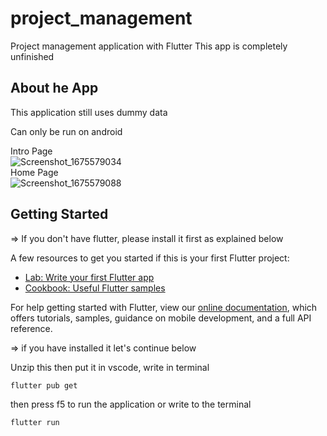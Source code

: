 # project_management

Project management application with Flutter
This app is completely unfinished

## About he App

This application still uses dummy data

Can only be run on android

Intro Page<br/>
![Screenshot_1675579034](https://user-images.githubusercontent.com/55611402/216805771-ec0282e2-4fb2-43f0-bc20-e0b4b973f9d6.png)<br/>
Home Page<br/>
![Screenshot_1675579088](https://user-images.githubusercontent.com/55611402/216805777-d43caa89-27d0-4fb2-8349-5798fab54f9c.png)

## Getting Started

=> If you don't have flutter, please install it first as explained below

A few resources to get you started if this is your first Flutter project:

- [Lab: Write your first Flutter app](https://flutter.dev/docs/get-started/codelab)
- [Cookbook: Useful Flutter samples](https://flutter.dev/docs/cookbook)

For help getting started with Flutter, view our
[online documentation](https://flutter.dev/docs), which offers tutorials,
samples, guidance on mobile development, and a full API reference.

=> if you have installed it let's continue below

Unzip this
then put it in vscode, write in terminal
```
flutter pub get
```

then press f5 to run the application or write to the terminal
```
flutter run
```
